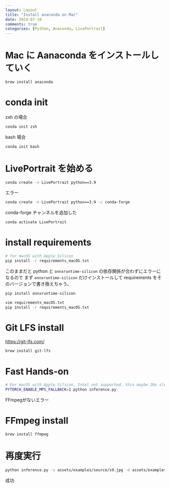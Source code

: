 ```yaml
---
layout: Layout
title: "Install anaconda on Mac"
date: 2024-07-18
comments: true
categories: [Python, Anaconda, LivePortrait]
---
```

# Mac に Aanaconda をインストールしていく

```zsh
brew install anaconda
```

# conda init
zsh の場合
```zsh
conda init zsh
```
bash 場合
```bash
conda init bash
```

# LivePortrait を始める

```zsh
conda create -n LivePortrait python==3.9
```
エラー

```zsh
conda create -n LivePortrait python==3.9 -c conda-forge
```

conda-forge チャンネルを追加した


```zsh
conda activate LivePortrait
```

# install requirements

```zsh
# for macOS with Apple Silicon
pip install -r requirements_macOS.txt
```

このままだと python と `onnxruntime-silicon` の依存関係が合わずにエラーになるので
まず `onnxruntime-silicon` だけインストールして requirements をそのバージョンで書き換えちゃう。
```zsh
pip install onnxruntime-silicon
```

```zsh
vim requirements_macOS.txt
pip install -r requirements_macOS.txt
```


# Git LFS install
https://git-lfs.com/
```zsh
brew install git-lfs
```

# Fast Hands-on
```zsh
# For macOS with Apple Silicon, Intel not supported, this maybe 20x slower than RTX 4090
PYTORCH_ENABLE_MPS_FALLBACK=1 python inference.py
```
FFmpegがないエラー


# FFmpeg install
```zsh
brew install ffmpeg
```

# 再度実行
```zsh
python inference.py -s assets/examples/source/s9.jpg -d assets/examples/driving/d0.mp4
```

成功
